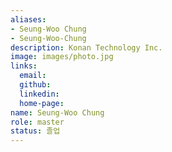 ```yaml
---
aliases:
- Seung-Woo Chung
- Seung-Woo-Chung
description: Konan Technology Inc.
image: images/photo.jpg
links:
  email: 
  github: 
  linkedin: 
  home-page: 
name: Seung-Woo Chung
role: master
status: 졸업
---
```

